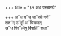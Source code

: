 +++
title = "३१ अध यच्चारथे"

+++
अ᳓ध य᳓च् चा᳓रथे गणे᳓  
शत᳓म् उ᳓ष्ट्राँ अ᳓चिक्रदत्  
अ᳓ध श्वि᳓त्नेषु विंशतिं᳓ शता᳓